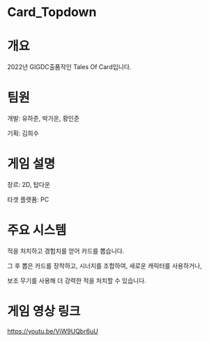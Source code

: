 # Card_Topdown

개요
===
2022년 GIGDC출품작인 Tales Of Card입니다.

팀원
==
개발: 유하준, 박가온, 황인준

기획: 김희수

게임 설명
===
장르: 2D, 탑다운

타겟 플랫폼: PC

주요 시스템
===
적을 처치하고 경험치를 얻어 카드를 뽑습니다.

그 후 뽑은 카드를 장착하고, 
시너지를 조합하여, 새로운 캐릭터를 사용하거나,

보조 무기를 사용해 더 강력한 적을 처치할 수 있습니다. 

게임 영상 링크
===
https://youtu.be/ViW9UQbr6uU
